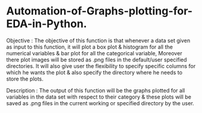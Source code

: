 # Automation-of-Graphs-plotting-for-EDA-in-Python.  

Objective : The objective of this function is that whenever a data set given as input to this function, it will plot a box plot & histogram for all the numerical variables & bar plot for all the categorical variable, Moreover there plot images will be stored as .png files in the default/user specified directories. It will also give user the flexibility to specify specific columns for which he wants the plot & also specify the directory where he needs to store the plots.

Description : The output of this function will be the graphs plotted for all variables in the data set with respect to their category & these plots will be saved as .png files in the current working or specified directory by the user.


